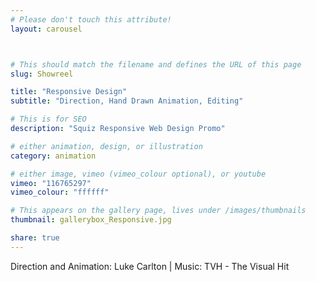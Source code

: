 ```yaml
---
# Please don't touch this attribute!
layout: carousel



# This should match the filename and defines the URL of this page
slug: Showreel

title: "Responsive Design"
subtitle: "Direction, Hand Drawn Animation, Editing"

# This is for SEO
description: "Squiz Responsive Web Design Promo"

# either animation, design, or illustration
category: animation

# either image, vimeo (vimeo_colour optional), or youtube
vimeo: "116765297"
vimeo_colour: "ffffff"

# This appears on the gallery page, lives under /images/thumbnails
thumbnail: gallerybox_Responsive.jpg

share: true
---
```


Direction and Animation: Luke Carlton  |  Music: TVH - The Visual Hit